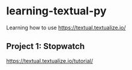 # learning-textual-py
Learning how to use https://textual.textualize.io/

## Project 1: Stopwatch
https://textual.textualize.io/tutorial/